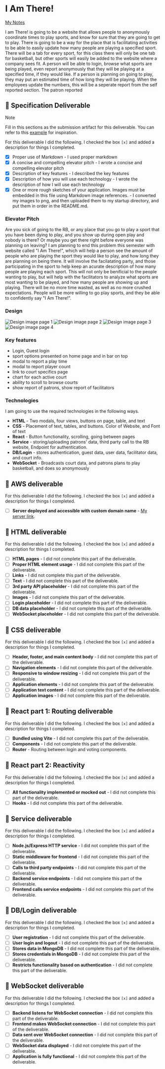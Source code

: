 # I Am There!

[My Notes](notes.md)

I am There! is going to be a website that allows people to anonymously coordinate times to play sports, and know for sure that they are going to get to play. There is going to be a way for the place that is facilitating activities to be able to easily update how many people are playing a specified sport. There will be a tab for every sport, for this class there will only be one tab for basketball, but other sports will easily be added to the website where a company sees fit. A person will be able to login, browse what sports are being played, even report anonymously that they will be playing at a specified time, if they would like. If a person is planning on going to play, they may put an estimated time of how long they will be playing. When the employees update the numbers, this will be a seperate report from the self reported section. The patron reported 


## 🚀 Specification Deliverable

> [!NOTE]
>  Fill in this sections as the submission artifact for this deliverable. You can refer to this [example](https://github.com/webprogramming260/startup-example/blob/main/README.md) for inspiration.

For this deliverable I did the following. I checked the box `[x]` and added a description for things I completed.

- [x] Proper use of Markdown - I used proper markdown
- [x] A concise and compelling elevator pitch - I wrote a concise and compelling elevator pitch
- [x] Description of key features - I described the key features
- [x] Description of how you will use each technology - I wrote the description of how I will use each technology
- [x] One or more rough sketches of your application. Images must be embedded in this file using Markdown image references. - I converted my images to png, and then uploaded them to my startup directory, and put them in order in the README.md.

### Elevator Pitch

Are you sick of going to the RB, or any place that you go to play a sport that you have been dying to play, and you show up during open play and nobody is there? Or maybe you get there right before everyone was planning on leaving? I am planning to end this problem this semester with website called "I Am There!", which will help a person see the amount of people who are playing the sport they would like to play, and how long they are planning on being there. It will involve the facilatating party, and those participating in the sport to help keep an acurate description of how many people are playing each sport. This will not only be benificial to the people wanting to play, but will help with the facilitators to analyze what sports are most wanting to be played, and how many people are showing up and playing. There will be no more time wasted, as well as no more crushed expectations. People will be more willing to go play sports, and they be able to confidently say "I Am There!". 

### Design

![Design image page 1](page1.png) ![Design image page 2](page2.png) ![Design image page 3](page3.png) ![Design image page 4](page4.png)


### Key features

- Login, Guest login
- sport options presented on home page and in bar on top
- modal to report a play time
- modal to report player count
- link to court specifics page
- chart for each active court
- ability to scroll to browse courts
- show report of patrons, show report of facilitators

### Technologies

I am going to use the required technologies in the following ways.

- **HTML** - Two modals, four views, buttons on page, table, and text
- **CSS** - Placement of text, tables, and buttons. Color of Website, and Font of text
- **React** - Button functionality, scrolling, going between pages
- **Service** - storing/uploading patrons' data, third party call to the RB website, Endpoint for authentication.
- **DB/Login** - stores authentication, guest data, user data, facilitator data, and court info. 
- **WebSocket** - Broadcasts court data, and patrons plans to play basketball, and does so anonymously

## 🚀 AWS deliverable

For this deliverable I did the following. I checked the box `[x]` and added a description for things I completed.

- [ ] **Server deployed and accessible with custom domain name** - [My server link](https://yourdomainnamehere.click).

## 🚀 HTML deliverable

For this deliverable I did the following. I checked the box `[x]` and added a description for things I completed.

- [ ] **HTML pages** - I did not complete this part of the deliverable.
- [ ] **Proper HTML element usage** - I did not complete this part of the deliverable.
- [ ] **Links** - I did not complete this part of the deliverable.
- [ ] **Text** - I did not complete this part of the deliverable.
- [ ] **3rd party API placeholder** - I did not complete this part of the deliverable.
- [ ] **Images** - I did not complete this part of the deliverable.
- [ ] **Login placeholder** - I did not complete this part of the deliverable.
- [ ] **DB data placeholder** - I did not complete this part of the deliverable.
- [ ] **WebSocket placeholder** - I did not complete this part of the deliverable.

## 🚀 CSS deliverable

For this deliverable I did the following. I checked the box `[x]` and added a description for things I completed.

- [ ] **Header, footer, and main content body** - I did not complete this part of the deliverable.
- [ ] **Navigation elements** - I did not complete this part of the deliverable.
- [ ] **Responsive to window resizing** - I did not complete this part of the deliverable.
- [ ] **Application elements** - I did not complete this part of the deliverable.
- [ ] **Application text content** - I did not complete this part of the deliverable.
- [ ] **Application images** - I did not complete this part of the deliverable.

## 🚀 React part 1: Routing deliverable

For this deliverable I did the following. I checked the box `[x]` and added a description for things I completed.

- [ ] **Bundled using Vite** - I did not complete this part of the deliverable.
- [ ] **Components** - I did not complete this part of the deliverable.
- [ ] **Router** - Routing between login and voting components.

## 🚀 React part 2: Reactivity

For this deliverable I did the following. I checked the box `[x]` and added a description for things I completed.

- [ ] **All functionality implemented or mocked out** - I did not complete this part of the deliverable.
- [ ] **Hooks** - I did not complete this part of the deliverable.

## 🚀 Service deliverable

For this deliverable I did the following. I checked the box `[x]` and added a description for things I completed.

- [ ] **Node.js/Express HTTP service** - I did not complete this part of the deliverable.
- [ ] **Static middleware for frontend** - I did not complete this part of the deliverable.
- [ ] **Calls to third party endpoints** - I did not complete this part of the deliverable.
- [ ] **Backend service endpoints** - I did not complete this part of the deliverable.
- [ ] **Frontend calls service endpoints** - I did not complete this part of the deliverable.

## 🚀 DB/Login deliverable

For this deliverable I did the following. I checked the box `[x]` and added a description for things I completed.

- [ ] **User registration** - I did not complete this part of the deliverable.
- [ ] **User login and logout** - I did not complete this part of the deliverable.
- [ ] **Stores data in MongoDB** - I did not complete this part of the deliverable.
- [ ] **Stores credentials in MongoDB** - I did not complete this part of the deliverable.
- [ ] **Restricts functionality based on authentication** - I did not complete this part of the deliverable.

## 🚀 WebSocket deliverable

For this deliverable I did the following. I checked the box `[x]` and added a description for things I completed.

- [ ] **Backend listens for WebSocket connection** - I did not complete this part of the deliverable.
- [ ] **Frontend makes WebSocket connection** - I did not complete this part of the deliverable.
- [ ] **Data sent over WebSocket connection** - I did not complete this part of the deliverable.
- [ ] **WebSocket data displayed** - I did not complete this part of the deliverable.
- [ ] **Application is fully functional** - I did not complete this part of the deliverable.
